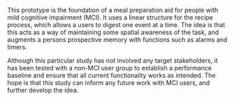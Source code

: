 This prototype is the foundation of a meal preparation aid for people with mild cognitive impairment (MCI). It uses a linear structure for the recipe process, which allows a users to digest one event at a time. The idea is that this acts as a way of maintaining some spatial awareness of the task, and augments a persons prospective memory with functions such as alarms and timers.

Although this particular study has not involved any target stakeholders, it has been tested with a non-MCI user group to establish a performance baseline and ensure that all current functionality works as intended. The hope is that this study can inform any future work with MCI users, and further develop the idea.
